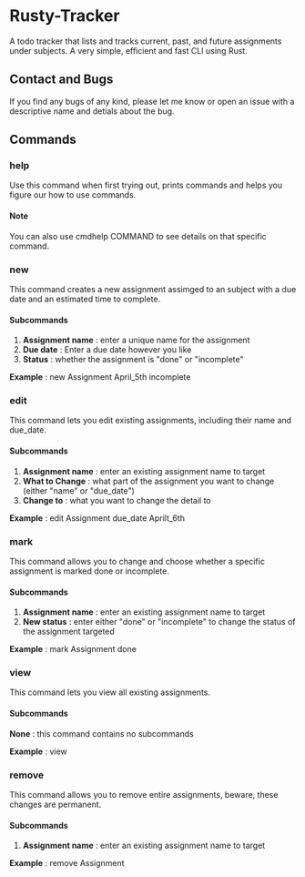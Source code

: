 # Rusty-Tracker
A todo tracker that lists and tracks current, past, and future assignments under subjects. A very simple, efficient and fast CLI using Rust.

## Contact and Bugs
If you find any bugs of any kind, please let me know or open an issue with a descriptive name and detials about the bug.

## Commands

### help
Use this command when first trying out, prints commands and helps you figure our how to use commands.
#### Note
You can also use cmdhelp COMMAND to see details on that specific command.

### new
This command creates a new assignment assimged to an subject with a due date and an estimated time to complete.
#### Subcommands
1. **Assignment name** : enter a unique name for the assignment
2. **Due date** : Enter a due date however you like 
3. **Status** : whether the assignment is "done" or "incomplete"

**Example** : new Assignment April_5th incomplete


### edit
This command lets you edit existing assignments, including their name and due_date.
#### Subcommands
1. **Assignment name** : enter an existing assignment name to target
2. **What to Change** : what part of the assignment you want to change (either "name" or "due_date")
3. **Change to** : what you want to change the detail to

**Example** : edit Assignment due_date Aprilt_6th

### mark
This command allows you to change and choose whether a specific assignment is marked done or incomplete.
#### Subcommands
1. **Assignment name** : enter an existing assignment name to target
2. **New status** : enter either "done" or "incomplete" to change the status of the assignment targeted

**Example** : mark Assignment done

### view
This command lets you view all existing assignments.
#### Subcommands
**None** : this command contains no subcommands

**Example** : view

### remove
This command allows you to remove entire assignments, beware, these changes are permanent.
#### Subcommands
1. **Assignment name** : enter an existing assignment name to target

**Example** : remove Assignment



